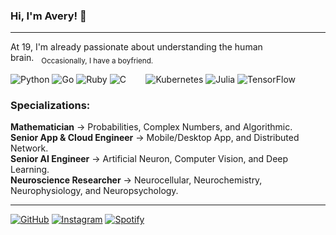 ### Hi, I'm Avery! 👋

----

At 19, I'm already passionate about understanding the human brain.&nbsp;&nbsp;&nbsp;<sub>Occasionally, I have a boyfriend.</sub>

![Python](https://img.shields.io/badge/Python-3776AB?style=for-the-badge&logo=python&logoColor=white)
![Go](https://img.shields.io/badge/Go-00ADD8?style=for-the-badge&logo=go&logoColor=white)
![Ruby](https://img.shields.io/badge/ruby-%23CC342D.svg?style=for-the-badge&logo=ruby&logoColor=white)
![C](https://img.shields.io/badge/c-%2300599C.svg?style=for-the-badge&logo=c&logoColor=white)
&nbsp;&nbsp;&nbsp;&nbsp;&nbsp;&nbsp;
![Kubernetes](https://img.shields.io/badge/kubernetes-%23326ce5.svg?style=for-the-badge&logo=kubernetes&logoColor=white)
![Julia](https://img.shields.io/badge/-Julia-9558B2?style=for-the-badge&logo=julia&logoColor=white)
![TensorFlow](https://img.shields.io/badge/TensorFlow-%23FF6F00.svg?style=for-the-badge&logo=TensorFlow&logoColor=white)

### Specializations:
**Mathematician** &#8594; Probabilities, Complex Numbers, and Algorithmic.
<br/>
**Senior App & Cloud Engineer** &#8594; Mobile/Desktop App, and Distributed Network.
<br/>
**Senior AI Engineer** &#8594; Artificial Neuron, Computer Vision, and Deep Learning.
<br/>
**Neuroscience Researcher** &#8594; Neurocellular, Neurochemistry, Neurophysiology, and Neuropsychology.

----

[![GitHub](https://img.shields.io/badge/GitHub-000000?style=for-the-badge&logo=github&logoColor=white)](https://github.com/lofiavery)
[![Instagram](https://img.shields.io/badge/Instagram-E4405F?style=for-the-badge&logo=instagram&logoColor=white)](https://www.instagram.com/lofiavery/)
[![Spotify](https://img.shields.io/badge/Spotify-1ED760?style=for-the-badge&logo=spotify&logoColor=white)](https://open.spotify.com/user/31477rc7ctl6e7mfr5idxu5fhhym)
